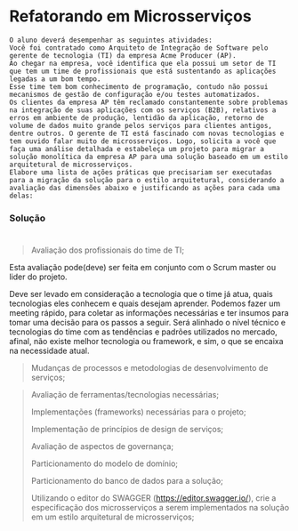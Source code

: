 # Refatorando em Microsserviços

```
O aluno deverá desempenhar as seguintes atividades:
Você foi contratado como Arquiteto de Integração de Software pelo gerente de tecnologia (TI) da empresa Acme Producer (AP).
Ao chegar na empresa, você identifica que ela possui um setor de TI que tem um time de profissionais que está sustentando as aplicações legadas a um bom tempo.
Esse time tem bom conhecimento de programação, contudo não possui mecanismos de gestão de configuração e/ou testes automatizados. 
Os clientes da empresa AP têm reclamado constantemente sobre problemas na integração de suas aplicações com os serviços (B2B), relativos a erros em ambiente de produção, lentidão da aplicação, retorno de volume de dados muito grande pelos serviços para clientes antigos, dentre outros. O gerente de TI está fascinado com novas tecnologias e tem ouvido falar muito de microsserviços. Logo, solicita a você que faça uma análise detalhada e estabeleça um projeto para migrar a solução monolítica da empresa AP para uma solução baseado em um estilo arquitetural de microsserviços. 
Elabore uma lista de ações práticas que precisariam ser executadas para a migração da solução para o estilo arquitetural, considerando a avaliação das dimensões abaixo e justificando as ações para cada uma delas:
```
### Solução
#
> Avaliação dos profissionais do time de TI;
> 
Esta avaliação pode(deve) ser feita em conjunto com o Scrum master ou lider do projeto.

Deve ser levado em consideração a tecnologia que o time já atua, quais tecnologias eles conhecem e quais desejam aprender.
Podemos fazer um meeting rápido, para coletar as informações necessárias e ter insumos para tomar uma decisão para os passos a seguir.
Será alinhado o nível técnico e tecnologias do time com as tendências e padrões utilizados no mercado, afinal, não existe melhor tecnologia ou framework, e sim, o que se encaixa na necessidade atual.


> Mudanças de processos e metodologias de desenvolvimento de serviços;


>
> Avaliação de ferramentas/tecnologias necessárias;
>
> Implementações (frameworks) necessárias para o projeto;
>
> Implementação de princípios de design de serviços;
>
> Avaliação de aspectos de governança;
>
> Particionamento do modelo de domínio;
>
> Particionamento do banco de dados para a solução;
>
> Utilizando o editor do SWAGGER (https://editor.swagger.io/), crie a especificação dos microsserviços a serem implementados na solução em um estilo arquitetural de microsserviços;
